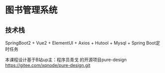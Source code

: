 # 图书管理系统

## 技术栈

SpringBoot2 + Vue2 + ElementUI + Axios + Hutool + Mysql +
Spring Boot定时任务

本课程设计基于B站up主：程序员青戈 的开源项目pure-design https://gitee.com/xqnode/pure-design.git
